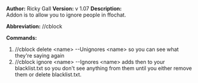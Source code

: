 **Author:** Ricky Gall
**Version:** v 1.07
**Description:**  
Addon is to allow you to ignore people in ffochat.

**Abbreviation:** //cblock

**Commands:**

1. //cblock delete &lt;name&gt; --Unignores &lt;name&gt; so you can see what they're saying again
2. //cblock ignore &lt;name&gt; --Ignores &lt;name&gt; adds then to your blacklist.txt so you don't see anything from them until you either remove them or delete blacklist.txt.